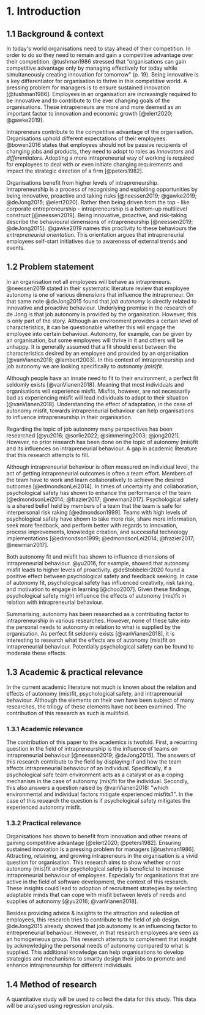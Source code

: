 # 1. Introduction

## 1.1 Background & context

In today's world organisations need to stay ahead of their competition. In order to do so they need to remain and gain a competitive advantage over their competition. @tushman1986 stressed that “organisations can gain competitive advantage only by managing effectively for today while simultaneously creating innovation for tomorrow” (p. 19). Being innovative is a key differentiator for organisation to thrive in this competitive world. A pressing problem for managers is to ensure sustained innovation [@tushman1986]. Employees in an organisation are increasingly required to be innovative and to contribute to the ever changing goals of the organisations. These intrapreneurs are more and more deemed as an important factor to innovation and economic growth [@elert2020; @gawke2019].

Intrapreneurs contribute to the competitive advantage of the organisation. Organisations uphold different expectations of their employees. @bowen2016 states that employees should not be passive recipients of changing jobs and products, they need to adopt to roles as _innovators_ and _differentiators_. Adopting a more intrapreneurial way of working is required for employees to deal with or even initiate changing requirements and impact the strategic direction of a firm [@peters1982].

Organisations benefit from higher levels of intrapreneurship. Intrapreneurship is a process of recognising and exploiting opportunities by being innovative, proactive and taking risks [@neessen2019; @gawke2019; @deJong2015; @elert2020]. Rather then being driven from the top - like corporate entrepreneurship - intrapreneurship is a bottom-up multilevel construct [@neessen2019]. Being innovative, proactive, and risk-taking describe the behavioural dimensions of intrapreneurship [@neessen2019; @deJong2015]. @gawke2019 names this proclivity to these behaviours the _entrepreneurial orientation_. This orientation argues that intrapreneurial employees self-start initiatives due to awareness of external trends and events.

## 1.2 Problem statement

In an organisation not all employees will behave as intrapreneurs. @neessen2019 stated in their systematic literature review that employee autonomy is one of various dimensions that influence the intrapreneur. On that same note @deJong2015 found that _job autonomy_ is directly related to innovative and proactive behaviour. Underlying premise in the research of de Jong is that job autonomy is provided by the organisation. However, this is only part of the story. Although an environment provides a certain level of characteristics, it can be questionable whether this will engage the employee into certain behaviour. Autonomy, for example, can be given by an organisation, but some employees will thrive in it and others will be unhappy. It is generally assumed that a fit should exist between the characteristics desired by an employee and provided by an organisation [@vanVianen2018; @lambert2003]. In this context of intrapreneurship and job autonomy we are looking specifically to _autonomy (mis)fit_.

Although people have an innate need to fit to their environment, a perfect fit seldomly exists [@vanVianen2018]. Meaning that most individuals and organisations will experience misfit. Misfits, however, are not necessarily bad as experiencing misfit will lead individuals to adapt to their situation [@vanVianen2018]. Understanding the effect of adaptation, in the case of autonomy misfit, towards intrapreneurial behaviour can help organisations to influence intrapreneurship in their organisation.

Regarding the topic of job autonomy many perspectives has been researched [@yu2016; @sorlie2022; @simmering2003; @jong2021]. However, no prior research has been done on the topic of autonomy (mis)fit and its influences on intrapreneurial behaviour. A gap in academic literature that this research attempts to fill.

Although intrapreneurial behaviour is often measured on individual level, the act of getting intrapreneurial outcomes is often a team effort. Members of the team have to work and learn collaboratively to achieve the desired outcomes [@edmondsonLei2014]. In times of uncertainty and collaboration, psychological safety has shown to enhance the performance of the team [@edmondsonLei2014; @frazier2017; @newman2017]. Psychological safety is a shared belief held by members of a team that the team is safe for interpersonal risk raking [@edmondson1999]. Teams with high levels of psychological safety have shown to take more risk, share more information, seek more feedback, and perform better with regards to innovation, process improvements, knowledge creation, and successful technology implementations [@edmondson1999; @edmondsonLei2014; @frazier2017; @newman2017].

Both autonomy fit and misfit has shown to influence dimensions of intrapreneurial behaviour. @yu2016, for example, showed that autonomy misfit leads to higher levels of proactivity. @deStobbeleir2020 found a positive effect between psychological safety and feedback seeking. In case of autonomy fit, psychological safety has influenced creativity, risk taking, and motivation to engage in learning [@choo2007]. Given these findings, psychological safety might influence the effects of autonomy (mis)fit in relation with intrapreneurial behaviour.

Summarising, autonomy has been researched as a contributing factor to intrapreneurship in various researches. However, none of these take into the personal needs to autonomy in relation to what is supplied by the organisation. As perfect fit seldomly exists [@vanVianen2018], it is interesting to research what the effects are of autonomy (mis)fit on intrapreneurial behaviour. Potentially psychological safety can be found to moderate these effects.

## 1.3 Academic & practical relevance

In the current academic literature not much is known about the relation and effects of autonomy (mis)fit, psychological safety, and intrapreneurial behaviour. Although the elements on their own have been subject of many researches, the trilogy of these elements have not been examined. The contribution of this research as such is multifold.

### 1.3.1 Academic relevance

The contribution of this paper to the academics is twofold. First, a recurring question in the field of intrapreneurship is the influence of teams on intrapreneurial behaviour [@neessen2019; @deJong2015]. The answers of this research contribute to the field by displaying if and how the team affects intrapreneurial behaviour of an individual. Specifically, if a psychological safe team environment acts as a catalyst or as a coping mechanism in the case of autonomy (mis)fit for the individual. Secondly, this also answers a question raised by @vanVianen2018: "which environmental and individual factors mitigate experienced misfits?". In the case of this research the question is if psychological safety mitigates the experienced autonomy misfit.

### 1.3.2 Practical relevance

Organisations has shown to benefit from innovation and other means of gaining competitive advantage [@elert2020; @peters1982]. Ensuring sustained innovation is a pressing problem for managers [@tushman1986]. Attracting, retaining, and growing intrapreneurs in the organisation is a vivid question for organisation. This research aims to show whether or not autonomy (mis)fit and/or psychological safety is beneficial to increase intrapreneurial behaviour of employees. Especially for organisations that are active in the field of software development, the context of this research. These insights could lead to adoption of recruitment strategies by selecting adaptable minds that can cope with misfit between levels of needs and supplies of autonomy [@yu2016; @vanVianen2018].

Besides providing advice & insights to the attraction and selection of employees, this research tries to contribute to the field of job design. @deJong2015 already showed that job autonomy is an influencing factor to entrepreneurial behaviour. However, in that research employees are seen as an homogeneous group. This research attempts to complement that insight by acknowledging the personal needs of autonomy compared to what is supplied. This additional knowledge can help organisations to develop strategies and mechanisms to smartly design their jobs to promote and enhance intrapreneurship for different individuals.

## 1.4 Method of research

A quantitative study will be used to collect the data for this study. This data will be analysed using regression analysis.
